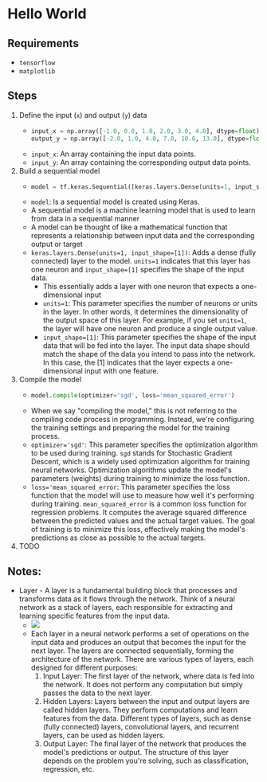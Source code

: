 # Hello World

## Requirements
* `tensorflow`
* `matplotlib`

## Steps
1. Define the input (`x`) and output (`y`) data
   * ```python
     input_x = np.array([-1.0, 0.0, 1.0, 2.0, 3.0, 4.0], dtype=float)
     output_y = np.array([-2.0, 1.0, 4.0, 7.0, 10.0, 13.0], dtype=float)
     ```
   * `input_x`: An array containing the input data points.
   * `input_y`: An array containing the corresponding output data points.
2. Build a sequential model
   * ```python
     model = tf.keras.Sequential([keras.layers.Dense(units=1, input_shape=[1])])
     ```
   * `model`: Is a sequential model is created using Keras.
   * A sequential model is a machine learning model that is used to learn from data in a sequential manner
   * A model can be thought of like a mathematical function that represents a relationship between input data and the corresponding output or target
   * `keras.layers.Dense(units=1, input_shape=[1])`: Adds a dense (fully connected) layer to the model. `units=1` indicates that this layer has one neuron and `input_shape=[1]` specifies the shape of the input data.
     * This essentially adds a layer with one neuron that expects a one-dimensional input
     * `units=1`: This parameter specifies the number of neurons or units in the layer. In other words, it determines the dimensionality of the output space of this layer. For example, if you set `units=1`, the layer will have one neuron and produce a single output value.
     * `input_shape=[1]`: This parameter specifies the shape of the input data that will be fed into the layer. The input data shape should match the shape of the data you intend to pass into the network. In this case, the [1] indicates that the layer expects a one-dimensional input with one feature.
3. Compile the model
   * ```python
     model.compile(optimizer='sgd', loss='mean_squared_error')
     ```
   * When we say "compiling the model," this is not referring to the compiling code process in programming. Instead, we're configuring the training settings and preparing the model for the training process.
   * `optimizer='sgd'`: This parameter specifies the optimization algorithm to be used during training. `sgd` stands for Stochastic Gradient Descent, which is a widely used optimization algorithm for training neural networks. Optimization algorithms update the model's parameters (weights) during training to minimize the loss function.
   * `loss='mean_squared_error`: This parameter specifies the loss function that the model will use to measure how well it's performing during training. `mean_squared_error` is a common loss function for regression problems. It computes the average squared difference between the predicted values and the actual target values. The goal of training is to minimize this loss, effectively making the model's predictions as close as possible to the actual targets.
4. TODO

## Notes:
* Layer - A layer is a fundamental building block that processes and transforms data as it flows through the network. Think of a neural network as a stack of layers, each responsible for extracting and learning specific features from the input data.
  * ![](https://image.slidesharecdn.com/10-things-every-php-developer-should-know-about-machine-learning-170409043418/95/10-things-every-php-developer-should-know-about-machine-learning-35-638.jpg?cb=1491712734) 
  * Each layer in a neural network performs a set of operations on the input data and produces an output that becomes the input for the next layer. The layers are connected sequentially, forming the architecture of the network. There are various types of layers, each designed for different purposes:
    1. Input Layer: The first layer of the network, where data is fed into the network. It does not perform any computation but simply passes the data to the next layer.
    2. Hidden Layers: Layers between the input and output layers are called hidden layers. They perform computations and learn features from the data. Different types of layers, such as dense (fully connected) layers, convolutional layers, and recurrent layers, can be used as hidden layers.
    3. Output Layer: The final layer of the network that produces the model's predictions or output. The structure of this layer depends on the problem you're solving, such as classification, regression, etc.